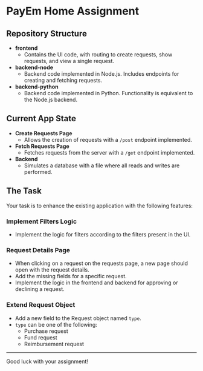 # PayEm Home Assignment

## Repository Structure
- **frontend**
  - Contains the UI code, with routing to create requests, show requests, and view a single request.
- **backend-node**
  - Backend code implemented in Node.js. Includes endpoints for creating and fetching requests.
- **backend-python**
  - Backend code implemented in Python. Functionality is equivalent to the Node.js backend.

## Current App State
- **Create Requests Page**
  - Allows the creation of requests with a `/post` endpoint implemented.
- **Fetch Requests Page**
  - Fetches requests from the server with a `/get` endpoint implemented.
- **Backend**
  - Simulates a database with a file where all reads and writes are performed.

## The Task
Your task is to enhance the existing application with the following features:

### Implement Filters Logic
- Implement the logic for filters according to the filters present in the UI.

### Request Details Page
- When clicking on a request on the requests page, a new page should open with the request details.
- Add the missing fields for a specific request.
- Implement the logic in the frontend and backend for approving or declining a request.

### Extend Request Object
- Add a new field to the Request object named `type`.
- `type` can be one of the following:
  - Purchase request
  - Fund request
  - Reimbursement request

---

Good luck with your assignment!
